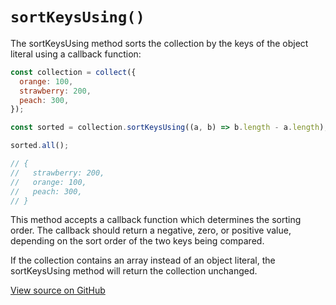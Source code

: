 # `sortKeysUsing()`

The sortKeysUsing method sorts the collection by the keys of the object literal using a callback function:

```js
const collection = collect({
  orange: 100,
  strawberry: 200,
  peach: 300,
});

const sorted = collection.sortKeysUsing((a, b) => b.length - a.length);

sorted.all();

// {
//   strawberry: 200,
//   orange: 100,
//   peach: 300,
// }
```

This method accepts a callback function which determines the sorting order. The callback should return a negative, zero, or positive value, depending on the sort order of the two keys being compared.

If the collection contains an array instead of an object literal, the sortKeysUsing method will return the collection unchanged.

[View source on GitHub](https://github.com/ecrmnn/collect.js/blob/master/src/methods/sortKeysUsing.js)